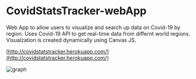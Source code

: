 # CovidStatsTracker-webApp

Web App to allow users to visualize and search up data on Covid-19 by region. Uses Covid-19 API to get real-time data from differnt world regions. Visualzation is created dynamically using Canvas JS.

[http://covidstatstracker.herokuapp.com/](http://covidstatstracker.herokuapp.com/)

![graph](https://jenniferli1098.github.io/assets/img/portfolio/covidtracker1.jpg)
